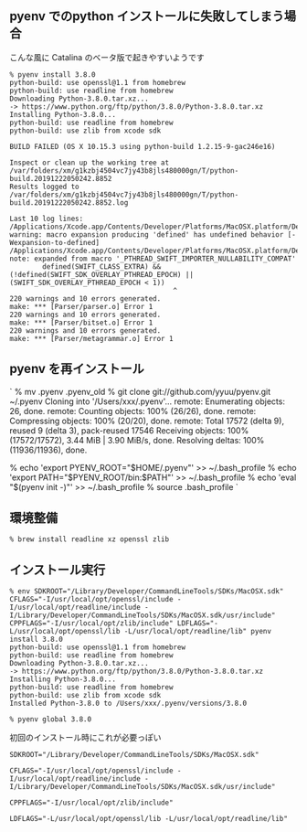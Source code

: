 <!--
title:   mac OS X 10.15.x pyenv Python インストールできない場合
tags:    MacOSX,Python,pyenv
id:      973d966360dc14dd2d62
private: false
-->
## pyenv でのpython インストールに失敗してしまう場合
こんな風に
Catalina のベータ版で起きやすいようです

```
% pyenv install 3.8.0
python-build: use openssl@1.1 from homebrew
python-build: use readline from homebrew
Downloading Python-3.8.0.tar.xz...
-> https://www.python.org/ftp/python/3.8.0/Python-3.8.0.tar.xz
Installing Python-3.8.0...
python-build: use readline from homebrew
python-build: use zlib from xcode sdk

BUILD FAILED (OS X 10.15.3 using python-build 1.2.15-9-gac246e16)

Inspect or clean up the working tree at /var/folders/xm/g1kzbj4504vc7jy43b8jls480000gn/T/python-build.20191222050242.8852
Results logged to /var/folders/xm/g1kzbj4504vc7jy43b8jls480000gn/T/python-build.20191222050242.8852.log

Last 10 log lines:
/Applications/Xcode.app/Contents/Developer/Platforms/MacOSX.platform/Developer/SDKs/MacOSX.sdk/usr/include/pthread.h:540:6: warning: macro expansion producing 'defined' has undefined behavior [-Wexpansion-to-defined]
/Applications/Xcode.app/Contents/Developer/Platforms/MacOSX.platform/Developer/SDKs/MacOSX.sdk/usr/include/pthread.h:200:34: note: expanded from macro '_PTHREAD_SWIFT_IMPORTER_NULLABILITY_COMPAT'
        defined(SWIFT_CLASS_EXTRA) && (!defined(SWIFT_SDK_OVERLAY_PTHREAD_EPOCH) || (SWIFT_SDK_OVERLAY_PTHREAD_EPOCH < 1))
                                        ^
220 warnings and 10 errors generated.
make: *** [Parser/parser.o] Error 1
220 warnings and 10 errors generated.
make: *** [Parser/bitset.o] Error 1
220 warnings and 10 errors generated.
make: *** [Parser/metagrammar.o] Error 1

```

## pyenv を再インストール
`
% mv .pyenv .pyenv_old
% git clone git://github.com/yyuu/pyenv.git ~/.pyenv
Cloning into '/Users/xxx/.pyenv'...
remote: Enumerating objects: 26, done.
remote: Counting objects: 100% (26/26), done.
remote: Compressing objects: 100% (20/20), done.
remote: Total 17572 (delta 9), reused 9 (delta 3), pack-reused 17546
Receiving objects: 100% (17572/17572), 3.44 MiB | 3.90 MiB/s, done.
Resolving deltas: 100% (11936/11936), done.

% echo 'export PYENV_ROOT="$HOME/.pyenv"' >> ~/.bash_profile
% echo 'export PATH="$PYENV_ROOT/bin:$PATH"' >> ~/.bash_profile
% echo 'eval "$(pyenv init -)"' >> ~/.bash_profile
% source .bash_profile 
`

## 環境整備
`
% brew install readline xz openssl zlib
`

## インストール実行

```
% env SDKROOT="/Library/Developer/CommandLineTools/SDKs/MacOSX.sdk" CFLAGS="-I/usr/local/opt/openssl/include -I/usr/local/opt/readline/include -I/Library/Developer/CommandLineTools/SDKs/MacOSX.sdk/usr/include" CPPFLAGS="-I/usr/local/opt/zlib/include" LDFLAGS="-L/usr/local/opt/openssl/lib -L/usr/local/opt/readline/lib" pyenv install 3.8.0
python-build: use openssl@1.1 from homebrew
python-build: use readline from homebrew
Downloading Python-3.8.0.tar.xz...
-> https://www.python.org/ftp/python/3.8.0/Python-3.8.0.tar.xz
Installing Python-3.8.0...
python-build: use readline from homebrew
python-build: use zlib from xcode sdk
Installed Python-3.8.0 to /Users/xxx/.pyenv/versions/3.8.0

% pyenv global 3.8.0
```

初回のインストール時にこれが必要っぽい

```
SDKROOT="/Library/Developer/CommandLineTools/SDKs/MacOSX.sdk"

CFLAGS="-I/usr/local/opt/openssl/include -I/usr/local/opt/readline/include -I/Library/Developer/CommandLineTools/SDKs/MacOSX.sdk/usr/include" 

CPPFLAGS="-I/usr/local/opt/zlib/include"

LDFLAGS="-L/usr/local/opt/openssl/lib -L/usr/local/opt/readline/lib"
```